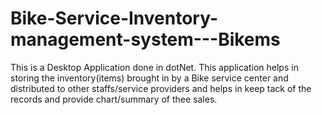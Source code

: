 # Bike-Service-Inventory-management-system---Bikems
This is a Desktop Application done in dotNet.
This application helps in storing the inventory(items) brought in by a Bike service center and distributed to other staffs/service providers and helps in keep tack of the records and provide chart/summary of thee sales.
